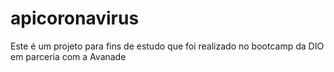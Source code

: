 # apicoronavirus
Este é um projeto para fins de estudo que foi realizado no bootcamp da DIO em parceria com a Avanade
